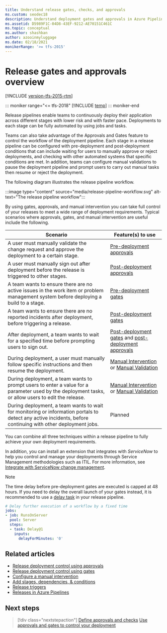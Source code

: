 ```yaml
---
title: Understand release gates, checks, and approvals
ms.custom: seodec18
description: Understand deployment gates and approvals in Azure Pipelines
ms.assetid: D5989F1C-04D8-43EF-9212-AE70151C461C
ms.topic: conceptual
ms.author: shashban
author: azooinmyluggage
ms.date: 02/18/2021
monikerRange: '>= tfs-2015'
---
```


# Release gates and approvals overview

[!INCLUDE [version-tfs-2015-rtm](../../includes/version-tfs-2015-rtm.md)]

::: moniker range="<= tfs-2018"
[!INCLUDE [temp](../../includes/concept-rename-note.md)]
::: moniker-end

Release pipelines enable teams to continuously deploy their application across different stages with lower risk and with faster pace. Deployments to each stage can be fully automated by using jobs and tasks.

Teams can also take advantage of the Approvals and Gates feature to control the workflow of the deployment pipeline. Each stage in a release pipeline can be configured with pre-deployment and post-deployment conditions that can include waiting for users to manually approve or reject deployments, and checking with other automated systems that specific conditions are met. In addition, teams can configure manual validations to pause the deployment pipeline and prompt users to carry out manual tasks then resume or reject the deployment.

The following diagram illustrates the release pipeline workflow.

:::image type="content" source="media/release-pipeline-workflow.svg" alt-text="The release pipeline workflow":::

By using gates, approvals, and manual intervention you can take full control of your releases to meet a wide range of deployment requirements. Typical scenarios where approvals, gates, and manual intervention are useful include the following.

<a name="scenarios"></a>

| Scenario | Feature(s) to use |
| --- | --- |
| A user must manually validate the change request and approve the deployment to a certain stage. | [Pre-deployment approvals](approvals.md) |
| A user must manually sign out after deployment before the release is triggered to other stages. | [Post-deployment approvals](approvals.md) |
| A team wants to ensure there are no active issues in the work item or problem management system before deploying a build to a stage.  | [Pre-deployment gates](gates.md) |
| A team wants to ensure there are no reported incidents after deployment, before triggering a release. | [Post-deployment gates](gates.md) |
| After deployment, a team wants to wait for a specified time before prompting users to sign out. | [Post-deployment gates](gates.md) and [post-deployment approvals](approvals.md) |
| During deployment, a user must manually follow specific instructions and then resume the deployment. | [Manual Intervention](../deploy-using-approvals.md#configure-maninter) or [Manual Validation](../deploy-using-approvals.md#configure-manual-validation)| 
| During deployment, a team wants to prompt users to enter a value for a parameter used by the deployment tasks, or allow users to edit the release. | [Manual Intervention](../deploy-using-approvals.md#configure-a-manual-intervention) or [Manual Validation](../deploy-using-approvals.md#configure-manual-validation) | 
| During deployment, a team wants to wait for monitoring or information portals to detect any active incidents, before continuing with other deployment jobs.  | Planned | 

You can combine all three techniques within a release pipeline to fully achieve your own deployment requirements.

In addition, you can install an extension that integrates with *ServiceNow* to help you control and manage your deployments through Service Management methodologies such as ITIL. For more information, see [Integrate with ServiceNow change management](servicenow.md).

> [!NOTE]
> The time delay before pre-deployment gates are executed is capped at 48 hours. If you need to delay the overall launch of your gates instead, it is recommended to use a [delay task](../../tasks/utility/delay.md) in your release pipeline.

```YAML
# Delay further execution of a workflow by a fixed time
jobs:
- job: RunsOnServer
  pool: Server
  steps:
  - task: Delay@1
    inputs:
      delayForMinutes: '0'
```

## Related articles

- [Release deployment control using approvals](approvals.md)
- [Release deployment control using gates](gates.md)
- [Configure a manual intervention](../deploy-using-approvals.md#configure-maninter)
- [Add stages, dependencies, & conditions](../../process/stages.md)
- [Release triggers](../triggers.md)
- [Releases in Azure Pipelines](../releases.md)

## Next steps

> [!div class="nextstepaction"]
> [Define approvals and checks](../../process/approvals.md)
> [Use approvals and gates to control your deployment](../deploy-using-approvals.md)